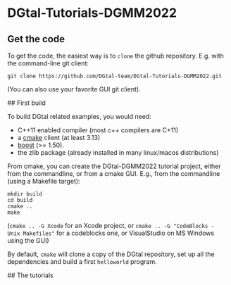 # DGtal-Tutorials-DGMM2022

## Get the code

To get the code, the easiest way is to `clone` the github repository. E.g. with the command-line git client:

    git clone https://github.com/DGtal-team/DGtal-Tutorials-DGMM2022.git

(You can also use your favorite GUI git client).

## First build

To build DGtal related examples, you would need:
  - C++11 enabled compiler (most c++ compilers are C+11)
  - a [cmake](https://cmake.org) client (at least 3.13)
  - [boost](http://boost.org) (>= 1.50).
  - the zlib package (already installed in many linux/macos distributions)

From cmake, you can create the DGtal-DGMM2022 tutorial project, either from the commandline, or from a cmake GUI. E.g., from the commandline (using a Makefile target):

```
mkdir build
cd build
cmake ..
make
```

(`cmake .. -G Xcode` for an Xcode project, or `cmake .. -G "CodeBlocks - Unix Makefiles"` for a codeblocks one, or VisualStudio on MS Windows using the GUI)


By default, `cmake` will clone a copy of the DGtal repository, set up all the dependencies and build a first `helloworld` program.

## The tutorials
